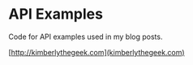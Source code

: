 # API Examples

Code for API examples used in my blog posts.

[http://kimberlythegeek.com](kimberlythegeek.com)